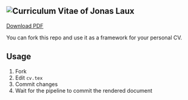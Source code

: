 ![Curriculum Vitae of Jonas Laux](https://jonaslaux.github.io/cv.png)
---

[Download PDF](https://jonaslaux.github.io/cv.pdf)

You can fork this repo and use it as a framework for your personal CV.

## Usage

1. Fork
2. Edit `cv.tex`
3. Commit changes
4. Wait for the pipeline to commit the rendered document
